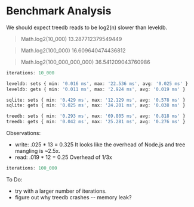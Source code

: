 # Benchmark Analysis

We should expect treedb reads to be log2(n) slower than leveldb.

> Math.log2(10_000)
13.287712379549449

> Math.log2(100_000)
16.609640474436812

> Math.log2(100_000_000_000)
36.541209043760986

```ts
iterations: 10_000

leveldb: sets { min: '0.016 ms', max: '22.536 ms', avg: '0.025 ms' }
leveldb: gets { min: '0.011 ms', max: '2.924 ms', avg: '0.019 ms' }

sqlite: sets { min: '0.429 ms', max: '12.129 ms', avg: '0.578 ms' }
sqlite: gets { min: '0.025 ms', max: '24.201 ms', avg: '0.038 ms' }

treedb: sets { min: '0.293 ms', max: '69.805 ms', avg: '0.818 ms' }
treedb: gets { min: '0.042 ms', max: '25.281 ms', avg: '0.276 ms' }
```

Observations:
- write: .025 * 13 = 0.325
	It looks like the overhead of Node.js and tree mangling is ~2.5x.
- read: .019 * 12 = 0.25
	Overhead of 1/3x

```ts
iterations: 100_000
```

To Do:
- try with a larger number of iterations.
- figure out why treedb crashes -- memory leak?